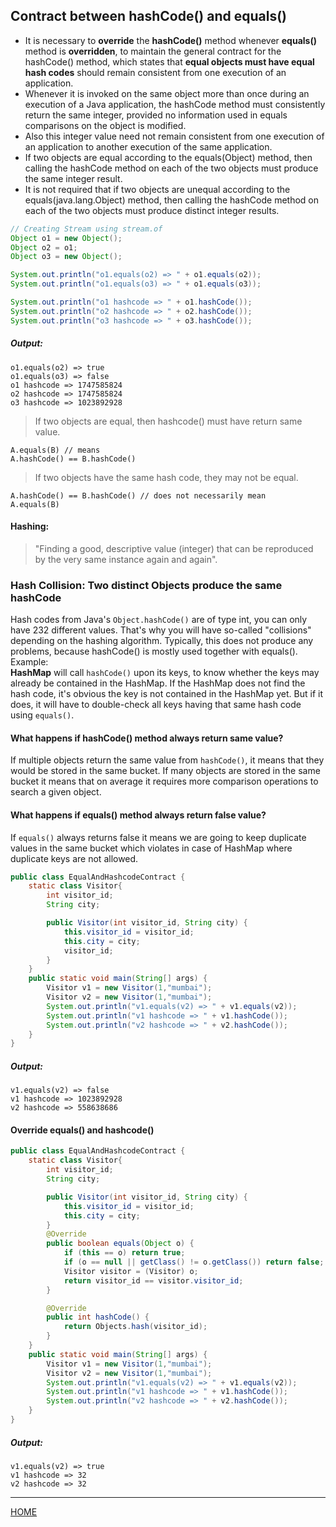 ## Contract between hashCode() and equals()

* It is necessary to **override** the **hashCode()** method whenever **equals()** method is 
**overridden**, to maintain the general contract for the hashCode() method, which states 
that **equal objects must have equal hash codes** should remain consistent from one 
execution of an application.
* Whenever it is invoked on the same object more than once during an execution of a Java 
application, the hashCode method must consistently return the same integer, provided no 
information used in equals comparisons on the object is modified.
* Also this integer value need not remain consistent from one execution of an application to 
another execution of the same application.
* If two objects are equal according to the equals(Object) method, then calling the hashCode 
method on each of the two objects must produce the same integer result.
* It is not required that if two objects are unequal according to the equals(java.lang.Object) 
method, then calling the hashCode method on each of the two objects must produce distinct 
integer results.

```java
// Creating Stream using stream.of
Object o1 = new Object();
Object o2 = o1;
Object o3 = new Object();

System.out.println("o1.equals(o2) => " + o1.equals(o2));
System.out.println("o1.equals(o3) => " + o1.equals(o3));

System.out.println("o1 hashcode => " + o1.hashCode());
System.out.println("o2 hashcode => " + o2.hashCode());
System.out.println("o3 hashcode => " + o3.hashCode());
```
##### Output:
    o1.equals(o2) => true
    o1.equals(o3) => false
    o1 hashcode => 1747585824
    o2 hashcode => 1747585824
    o3 hashcode => 1023892928


> If two objects are equal, then hashcode() must have return same value.

    A.equals(B) // means
    A.hashCode() == B.hashCode()

> If two objects have the same hash code, they may not be equal.

    A.hashCode() == B.hashCode() // does not necessarily mean
    A.equals(B)

#### Hashing: 
>"Finding a good, descriptive value (integer) that can be reproduced by the very same instance again and again".

### Hash Collision: Two distinct Objects produce the same hashCode

Hash codes from Java's `Object.hashCode()` are of type int, you can only have 232 different values.
That's why you will have so-called "collisions" depending on the hashing algorithm.
Typically, this does not produce any problems, because hashCode() is mostly used together with equals(). 
<br>
Example:<br> 
**HashMap** will call `hashCode()` upon its keys, to know whether the keys may already be contained in the HashMap. 
If the HashMap does not find the hash code, it's obvious the key is not contained in the HashMap yet. 
But if it does, it will have to double-check all keys having that same hash code using `equals()`.

#### What happens if hashCode() method always return same value?
If multiple objects return the same value from `hashCode()`, it means that they would be 
stored in the same bucket. If many objects are stored in the same bucket it means that 
on average it requires more comparison operations to search a given object.

#### What happens if equals() method always return false value?
If `equals()` always returns false it means we are going to keep duplicate values in the same bucket which violates in case of HashMap where duplicate keys are not allowed.

```java
public class EqualAndHashcodeContract {
    static class Visitor{
        int visitor_id;
        String city;

        public Visitor(int visitor_id, String city) {
            this.visitor_id = visitor_id;
            this.city = city;
            visitor_id;
        }
    }
    public static void main(String[] args) {
        Visitor v1 = new Visitor(1,"mumbai");
        Visitor v2 = new Visitor(1,"mumbai");
        System.out.println("v1.equals(v2) => " + v1.equals(v2));
        System.out.println("v1 hashcode => " + v1.hashCode());
        System.out.println("v2 hashcode => " + v2.hashCode());
    }
}
```
##### Output:
    v1.equals(v2) => false
    v1 hashcode => 1023892928
    v2 hashcode => 558638686

#### Override equals() and hashcode()
```java
public class EqualAndHashcodeContract {
    static class Visitor{
        int visitor_id;
        String city;

        public Visitor(int visitor_id, String city) {
            this.visitor_id = visitor_id;
            this.city = city;
        }
        @Override
        public boolean equals(Object o) {
            if (this == o) return true;
            if (o == null || getClass() != o.getClass()) return false;
            Visitor visitor = (Visitor) o;
            return visitor_id == visitor.visitor_id;
        }

        @Override
        public int hashCode() {
            return Objects.hash(visitor_id);
        }
    }
    public static void main(String[] args) {
        Visitor v1 = new Visitor(1,"mumbai");
        Visitor v2 = new Visitor(1,"mumbai");
        System.out.println("v1.equals(v2) => " + v1.equals(v2));
        System.out.println("v1 hashcode => " + v1.hashCode());
        System.out.println("v2 hashcode => " + v2.hashCode());
    }
}
```
##### Output:
    v1.equals(v2) => true
    v1 hashcode => 32
    v2 hashcode => 32

---
[HOME](C:\StudyMaterial\Java\Codebase\DataStructure\README.md)